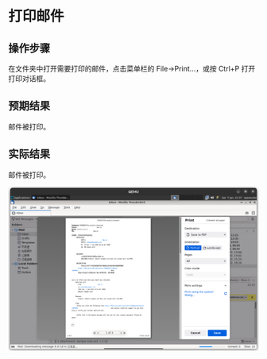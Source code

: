 # 打印邮件

## 操作步骤

在文件夹中打开需要打印的邮件，点击菜单栏的 File->Print...，或按 Ctrl+P 打开打印对话框。

## 预期结果

邮件被打印。

## 实际结果

邮件被打印。

![邮件被打印](./img/thunderbird-print-mail.png)
